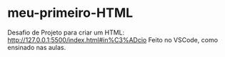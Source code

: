 # meu-primeiro-HTML
Desafio de Projeto para criar um HTML:
http://127.0.0.1:5500/index.html#in%C3%ADcio
Feito no VSCode, como ensinado nas aulas.

